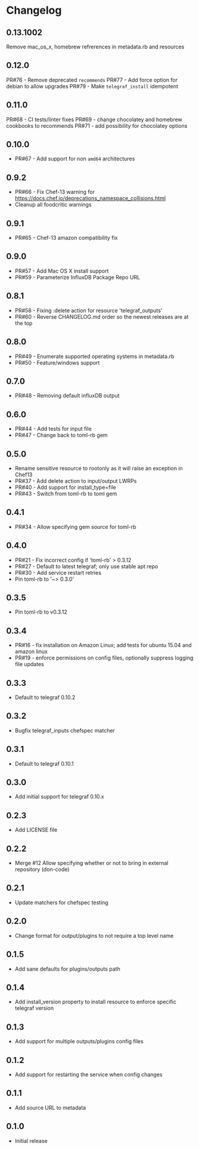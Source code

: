 # Changelog

## 0.13.1002

Remove mac_os_x, homebrew refrerences in metadata.rb and resources

## 0.12.0

PR#76 - Remove deprecated `recommends`
PR#77 - Add force option for debian to allow upgrades
PR#79 - Make `telegraf_install` idempotent

## 0.11.0

PR#68 - CI tests/linter fixes
PR#69 - change chocolatey and homebrew cookbooks to recommends
PR#71 - add possibility for chocolatey options

## 0.10.0

- PR#67 - Add support for non `amd64` architectures

## 0.9.2

- PR#66 - Fix Chef-13 warning for https://docs.chef.io/deprecations_namespace_collisions.html
- Cleanup all foodcritic warnings

## 0.9.1

- PR#65 - Chef-13 amazon compatibility fix

## 0.9.0

- PR#57 - Add Mac OS X install support
- PR#59 - Parameterize InfluxDB Package Repo URL

## 0.8.1

- PR#58 - Fixing :delete action for resource 'telegraf_outputs'
- PR#60 - Reverse CHANGELOG.md order so the newest releases are at the top

## 0.8.0

- PR#49 - Enumerate supported operating systems in metadata.rb
- PR#50 - Feature/windows support

## 0.7.0

- PR#48 - Removing default influxDB output

## 0.6.0

- PR#44 - Add tests for input file
- PR#47 - Change back to toml-rb gem

## 0.5.0

- Rename sensitive resource to rootonly as it will raise an exception in Chef13
- PR#37 - Add delete action to input/output LWRPs
- PR#40 - Add support for install_type=file
- PR#43 - Switch from toml-rb to toml gem

## 0.4.1

- PR#34 - Allow specifying gem source for toml-rb

## 0.4.0

- PR#21 - Fix incorrect config if 'toml-rb' > 0.3.12
- PR#27 - Default to latest telegraf; only use stable apt repo
- PR#30 - Add service restart retries
- Pin toml-rb to '~> 0.3.0'

## 0.3.5

- Pin toml-rb to v0.3.12

## 0.3.4

- PR#16 - fix installation on Amazon Linux; add tests for ubuntu 15.04 and amazon linux
- PR#19 - enforce permissions on config files, optionally suppress logging file updates

## 0.3.3

- Default to telegraf 0.10.2

## 0.3.2

- Bugfix telegraf_inputs chefspec matcher

## 0.3.1

- Default to telegraf 0.10.1

## 0.3.0

- Add initial support for telegraf 0.10.x

## 0.2.3

- Add LICENSE file

## 0.2.2

- Merge #12 Allow specifying whether or not to bring in external repository (don-code)

## 0.2.1

- Update matchers for chefspec testing

## 0.2.0

- Change format for output/plugins to not require a top level name

## 0.1.5

- Add sane defaults for plugins/outputs path

## 0.1.4

- Add install_version property to install resource to enforce specific telegraf version

## 0.1.3

- Add support for multiple outputs/plugins config files

## 0.1.2

- Add support for restarting the service when config changes

## 0.1.1

- Add source URL to metadata

## 0.1.0

- Initial release
